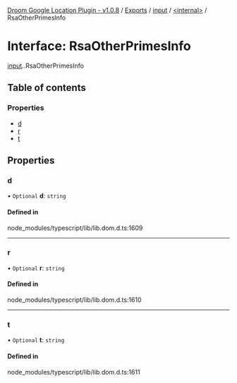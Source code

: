 [Droom Google Location Plugin - v1.0.8](../README.md) / [Exports](../modules.md) / [input](../modules/input.md) / [<internal\>](../modules/input._internal_.md) / RsaOtherPrimesInfo

# Interface: RsaOtherPrimesInfo

[input](../modules/input.md).[<internal>](../modules/input._internal_.md).RsaOtherPrimesInfo

## Table of contents

### Properties

- [d](input._internal_.RsaOtherPrimesInfo.md#d)
- [r](input._internal_.RsaOtherPrimesInfo.md#r)
- [t](input._internal_.RsaOtherPrimesInfo.md#t)

## Properties

### d

• `Optional` **d**: `string`

#### Defined in

node_modules/typescript/lib/lib.dom.d.ts:1609

___

### r

• `Optional` **r**: `string`

#### Defined in

node_modules/typescript/lib/lib.dom.d.ts:1610

___

### t

• `Optional` **t**: `string`

#### Defined in

node_modules/typescript/lib/lib.dom.d.ts:1611
